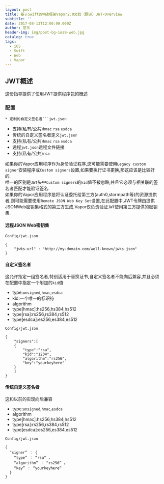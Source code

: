 ```yaml
---
layout: post
title: 基于Swift的Web框架Vapor2.0文档（翻译）JWT-Overview
subtitle: ''
date: 2017-08-13T12:00:00.000Z
author: 范东
header-img: img/post-bg-ios9-web.jpg
catalog: true
tags:
  - iOS
  - Swift
  - Web
  - Vapor
---
```


## JWT概述

这份指导提供了使用JWT提供程序包的概述

### 配置

```JWTProvider\`\`\`可以通过三种方式来初始化
* 定制的自定义签名者```jwt.json
```

* 支持\(私有/公共\)`hmac` `rsa` `esdca`
* 传统的自定义签名者定义`jwt.json`
* 支持\(私有/公共\)`hmac` `rsa` `esdca`
* 远程`jwt.json`远程文件链接
* 支持\(私有/公共\)`rsa`

如果你的Vapor应用程序作为身份验证程序,您可能需要使用`Legacy custom signer`安装程序或`Custom signers`设置,如果要执行证书更换,那这应该是比较好的.  
唯一的区别是`JWT`头中`Custom signers`的`kid`值不被忽略,并且它必须与相关联的签名者匹配才能验证签名.  
如果你的Vapor应用程序是将认证委托给第三方\(auth0,stormpath等\)的资源提供者,则可能需要使用`Remote JSON Web Key Set`设置,在此配置中,JWT令牌由提供JSONWeb密钥集格式的第三方生成,Vapor仅负责验证`JWT`使用第三方提供的密钥集.

#### 远程JSON Web密钥集

```
Config/jwt.json
```

```
{
    "jwks-url" : "http://my-domain.com/well-known/jwks.json"
}
```

#### 自定义签名者

这允许指定一组签名者,特别适用于替换证书,自定义签名者不能向后兼容,并且必须在配置中指定一个附加的`kid`值

* type:`unsigned`,`hmac`,`esdca`
* kid:一个唯一的标识符
* algorithm
* type\[hmac\]:hs256,hs384,hs512
* type\[rsa\]:rs256,rs384,rs512
* type\[esdca\]:es256,es384,es512

```
Config/jwt.json
```

```
{
    "signers":[
    {
        "type":"rsa",
        "kid":"1234",
        "algorithm":"rs256",
        "key":"yourkeyhere"
    }
    ]
}
```

#### 传统自定义签名者

这和以前的实现向后兼容

* type:`unsigned`,`hmac`,`esdca`
* algorithm
* type\[hmac\]:hs256,hs384,hs512
* type\[rsa\]:rs256,rs384,rs512
* type\[esdca\]:es256,es384,es512

```
Config/jwt.json
```

```
{ 
  “signer” ： { 
    “type” ： “rsa” ，
    “algorithm” ： “rs256” ，
    “key” ： “yourkeyhere” 
  } 
}
```



